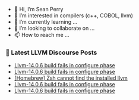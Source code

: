 - 👋 Hi, I’m Sean Perry
- 👀 I’m interested in compilers (c++, COBOL, llvm)
- 🌱 I’m currently learning ...
- 💞️ I’m looking to collaborate on ...
- 📫 How to reach me ...

<!---
s66perry/s66perry is a ✨ special ✨ repository because its `README.md` (this file) appears on your GitHub profile.
You can click the Preview link to take a look at your changes.
--->
### 📕 Latest LLVM Discourse Posts

<!-- DISCOURSE-LLVM:START -->
- [Llvm-14.0.6 build fails in configure phase](https://discourse.llvm.org/t/llvm-14-0-6-build-fails-in-configure-phase/65191#post_9)
- [Llvm-14.0.6 build fails in configure phase](https://discourse.llvm.org/t/llvm-14-0-6-build-fails-in-configure-phase/65191#post_8)
- [[Homebrew] Zsh cannot find the installed llvm](https://discourse.llvm.org/t/homebrew-zsh-cannot-find-the-installed-llvm/65181#post_6)
- [Llvm-14.0.6 build fails in configure phase](https://discourse.llvm.org/t/llvm-14-0-6-build-fails-in-configure-phase/65191#post_7)
- [Llvm-14.0.6 build fails in configure phase](https://discourse.llvm.org/t/llvm-14-0-6-build-fails-in-configure-phase/65191#post_6)
<!-- DISCOURSE-LLVM:END -->
